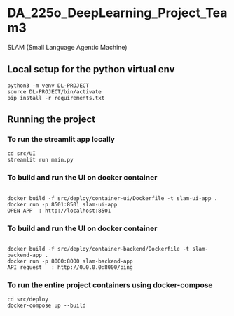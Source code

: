 # DA_225o_DeepLearning_Project_Team3
SLAM (Small Language Agentic Machine)

## Local setup for the python virtual env

```
python3 -m venv DL-PROJECT
source DL-PROJECT/bin/activate
pip install -r requirements.txt

```

## Running the project

### To run the streamlit app locally

```
cd src/UI
streamlit run main.py
```

### To build and run the UI on docker container

```

docker build -f src/deploy/container-ui/Dockerfile -t slam-ui-app .
docker run -p 8501:8501 slam-ui-app
OPEN APP  : http://localhost:8501

```

### To build and run the UI on docker container

```

docker build -f src/deploy/container-backend/Dockerfile -t slam-backend-app .
docker run -p 8000:8000 slam-backend-app
API request   : http://0.0.0.0:8000/ping

```

### To run the entire project containers using docker-compose

```
cd src/deploy
docker-compose up --build

